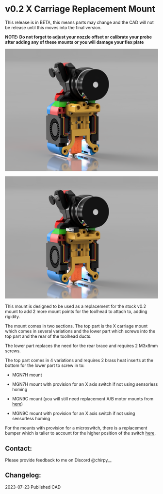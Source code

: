 # v0.2 X Carriage Replacement Mount

This release is in BETA, this means parts may change and the CAD will not be release until this moves into the final version.

**NOTE: Do not forget to adjust your nozzle offset or calibrate your probe after adding any of these mounts or you will damage your flex plate**

![](../../images/v0.png)

![](../../images/v0_switch.png)

This mount is designed to be used as a replacement for the stock v0.2 mount to add 2 more mount points for the toolhead to attach to, adding rigidity.

The mount comes in two sections. The top part is the X carriage mount which comes in several variations and the lower part which screws into the top part and the rear of the toolhead ducts.

The lower part replaces the need for the rear brace and requires 2 M3x8mm screws.

The top part comes in 4 variations and requires 2 brass heat inserts at the bottom for the lower part to screw in to:

- MGN7H mount

- MGN7H mount with provision for an X axis switch if not using sensorless homing

- MGN9C mount (you will still need replacement A/B motor mounts from [here](https://github.com/ruiqimao/VoronUsers/tree/v0.2-mgn9c/printer_mods/ruiqimao/V0.2_MGN9C_X))

- MGN9C mount with provision for an X axis switch if not using sensorless homing

For the mounts with provision for a microswitch, there is a replacement bumper which is taller to account for the higher position of the switch [here](STLs/[a]_X_Endstop_Bumper_Tall.stl).

## Contact:

Please provide feedback to me on Discord @chirpy__

## Changelog:

2023-07-23 Published CAD
